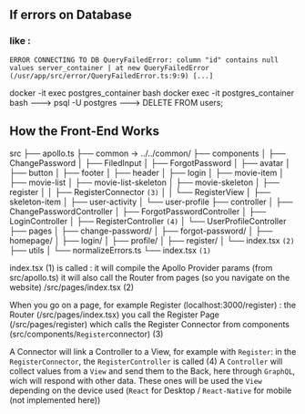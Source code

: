 ## If errors on Database

### like :

`ERROR CONNECTING TO DB QueryFailedError: column "id" contains null values server_container | at new QueryFailedError (/usr/app/src/error/QueryFailedError.ts:9:9) [...]`

docker -it exec postgres_container bash
docker exec -it postgres_container bash
---> psql -U postgres
---> DELETE FROM users;

## How the Front-End Works

src
├── apollo.ts
├── common -> ../../common/
├── components
│ ├── ChangePassword
│ ├── FiledInput
│ ├── ForgotPassword
│ ├── avatar
│ ├── button
│ ├── footer
│ ├── header
│ ├── login
│ ├── movie-item
│ ├── movie-list
│ ├── movie-list-skeleton
│ ├── movie-skeleton
│ ├── register
│ │ ├── RegisterConnector `(3)`
│ │ └── RegisterView
│ ├── skeleton-item
│ ├── user-activity
│ └── user-profile
├── controller
│ ├── ChangePasswordController
│ ├── ForgotPasswordController
│ ├── LoginController
│ ├── RegisterController `(4)`
│ └── UserProfileController
├── pages
│ ├── change-password/
│ ├── forgot-password/
│ ├── homepage/
│ ├── login/
│ ├── profile/
│ ├── register/
│ └── index.tsx `(2)`
├── utils
│ └── normalizeErrors.ts
└── index.tsx `(1)`

index.tsx (1) is called :
it will compile the Apollo Provider params (from src/apollo.ts)
it will also call the Router from pages (so you navigate on the website) /src/pages/index.tsx (2)

When you go on a page, for example Register (localhost:3000/register) :
the Router (/src/pages/index.tsx) you call the Register Page (/src/pages/register) which calls the Register Connector from components (src/components/`Register`connector) (3)

A Connector will link a Controller to a View, for example with `Register`:
in the `RegisterConnector`, the `RegisterController` is called (4)
A `Controller` will collect values from a `View` and send them to the Back, here through `GraphQL`, wich will respond with other data.
These ones will be used the `View` depending on the device used (`React` for Desktop / `React-Native` for mobile (not implemented here))
